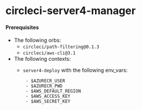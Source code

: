 # circleci-server4-manager

#### Prerequisites

- The following orbs:
  - `circleci/path-filtering@0.1.3`
  - `circleci/aws-cli@3.1`
- The following contexts:
  - `server4-deploy` with the following env_vars:
    
    ```
     - $AZURECR_USER
     - $AZURECR_PWD
     - $AWS_DEFAULT_REGION
     - $AWS_ACCESS_KEY
     - $AWS_SECRET_KEY
    ```
